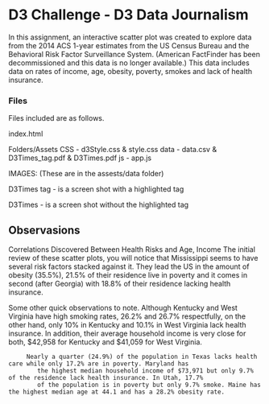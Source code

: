 # D3 Challenge - D3 Data Journalism


In this assignment, an interactive scatter plot was created to explore data from the 2014 ACS 1-year estimates from the US Census Bureau and the Behavioral Risk Factor Surveillance System. (American FactFinder has been decommissioned and this data is no longer available.) 
This data includes data on rates of income, age, obesity, poverty, smokes and lack of health insurance.

### Files
Files included are as follows.


index.html

Folders/Assets
	CSS - d3Style.css & style.css
	data - data.csv & D3Times_tag.pdf & D3Times.pdf
	js - app.js
	

IMAGES: (These are in the assests/data folder)

D3Times tag - is a screen shot with a highlighted tag

D3Times - is a screen shot without the highlighted tag

## Observasions

Correlations Discovered Between Health Risks and Age, Income
The initial review of these scatter plots, you will notice that Mississippi seems to have several risk factors stacked against it. They lead the US in the amount of obesity (35.5%), 21.5% of their residence live in poverty and it comes in second (after Georgia) with 18.8% of their residence lacking health insurance.

Some other quick observations to note. Although Kentucky and West Virginia have high smoking rates, 26.2% and 26.7% respectfully, on the other hand, only 10% in Kentucky and 10.1% in West Virginia lack health insurance. In addition, 
            their average household income is very close for both, $42,958 for Kentucky and $41,059 for West Virginia.

         Nearly a quarter (24.9%) of the population in Texas lacks health care while only 17.2% are in poverty. Maryland has
            the highest median household income of $73,971 but only 9.7% of the residence lack health insurance. In Utah, 17.7%
            of the population is in poverty but only 9.7% smoke. Maine has the highest median age at 44.1 and has a 28.2% obesity rate.